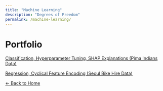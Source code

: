 ```yaml
---
title: "Machine Learning"
description: "Degrees of Freedom"
permalink: /machine-learning/
---
```


# Portfolio

[Classification, Hyperparameter Tuning, SHAP Explanations (Pima Indians Data)](/machine-learning/machine-learning-pima-indians/)

[Regression, Cyclical Feature Encoding (Seoul Bike Hire Data)](/machine-learning/machine-learning-seoul-bike-hire/)



[← Back to Home](/)